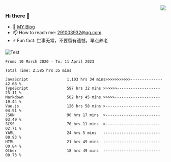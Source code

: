 <img align='right' src='https://github-readme-stats.vercel.app/api?username=niaogege&show_icons=true&theme=radical'/>

### Hi there 👋

- 🌱 [MY Blog](https://bythewayer.com/)
- 📫 How to reach me: 291003932@qq.com
- ⚡ Fun fact:  世事无常，不要留有遗憾，早点养老

![Test](https://github-readme-stats.vercel.app/api/top-langs/?username=niaogege&layout=compact)

<!--START_SECTION:waka-->

```text
From: 10 March 2020 - To: 11 April 2023

Total Time: 2,585 hrs 35 mins

JavaScript                 1,103 hrs 34 mins>>>>>>>>>>>--------------   42.68 %
TypeScript                 597 hrs 32 mins >>>>>>-------------------   23.11 %
Markdown                   502 hrs 45 mins >>>>>--------------------   19.44 %
Vue.js                     126 hrs 58 mins >------------------------   04.91 %
JSON                       90 hrs 17 mins  >------------------------   03.49 %
SCSS                       70 hrs 11 mins  >------------------------   02.71 %
YAML                       24 hrs 5 mins   -------------------------   00.93 %
HTML                       21 hrs 49 mins  -------------------------   00.84 %
Other                      18 hrs 49 mins  -------------------------   00.73 %
```

<!--END_SECTION:waka-->
